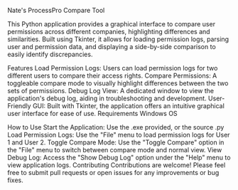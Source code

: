 Nate's ProcessPro Compare Tool

This Python application provides a graphical interface to compare user permissions across different companies, highlighting differences and similarities. Built using Tkinter, it allows for loading permission logs, parsing user and permission data, and displaying a side-by-side comparison to easily identify discrepancies.

Features
Load Permission Logs: Users can load permission logs for two different users to compare their access rights.
Compare Permissions: A toggleable compare mode to visually highlight differences between the two sets of permissions.
Debug Log View: A dedicated window to view the application's debug log, aiding in troubleshooting and development.
User-Friendly GUI: Built with Tkinter, the application offers an intuitive graphical user interface for ease of use.
Requirements
Windows OS

How to Use
Start the Application: Use the .exe provided, or the source .py
Load Permission Logs: Use the "File" menu to load permission logs for User 1 and User 2.
Toggle Compare Mode: Use the "Toggle Compare" option in the "File" menu to switch between compare mode and normal view.
View Debug Log: Access the "Show Debug Log" option under the "Help" menu to view application logs.
Contributing
Contributions are welcome! Please feel free to submit pull requests or open issues for any improvements or bug fixes.

